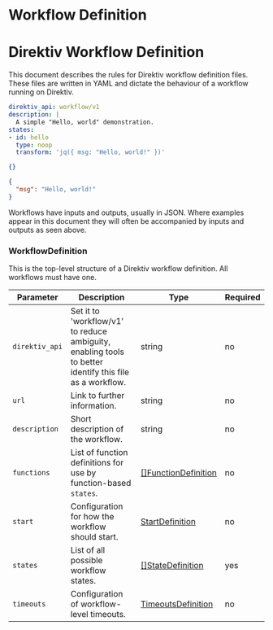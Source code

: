 # Workflow Definition 

# Direktiv Workflow Definition

This document describes the rules for Direktiv workflow definition files. These files are written in YAML and dictate the behaviour of a workflow running on Direktiv. 

```yaml title="Workflow"
direktiv_api: workflow/v1
description: |
  A simple "Hello, world" demonstration.
states:
- id: hello
  type: noop
  transform: 'jq({ msg: "Hello, world!" })'
```

```json title="Input"
{}
```

```json title="Output"
{
  "msg": "Hello, world!"
}
```

Workflows have inputs and outputs, usually in JSON. Where examples appear in this document they will often be accompanied by inputs and outputs as seen above.

### WorkflowDefinition

This is the top-level structure of a Direktiv workflow definition. All workflows must have one.

| Parameter | Description | Type | Required |
| --- | --- | --- | --- |
| `direktiv_api` | Set it to 'workflow/v1' to reduce ambiguity, enabling tools to better identify this file as a workflow. | string | no |
| `url` | Link to further information. | string | no |
| `description` | Short description of the workflow.  | string | no |
| `functions` | List of function definitions for use by function-based `states`. | [[]FunctionDefinition](functions.md#functiondefinition) | no |
| `start` | Configuration for how the workflow should start. | [StartDefinition](./starts.md) | no |
| `states` | List of all possible workflow states. | [[]StateDefinition](./states.md) | yes | 
| `timeouts` | Configuration of workflow-level timeouts. | [TimeoutsDefinition](./timeouts.md) | no |

